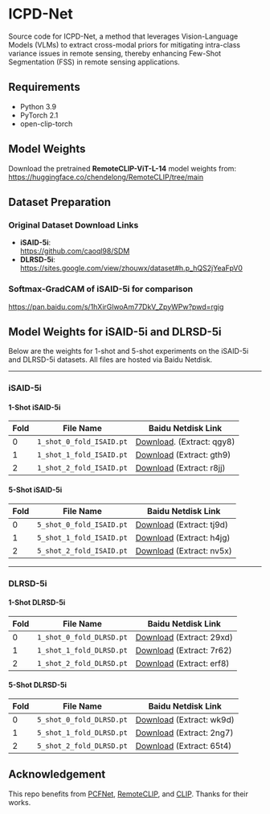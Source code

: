 # ICPD-Net

Source code for ICPD-Net, a method that leverages Vision-Language Models (VLMs) to extract cross-modal priors for mitigating intra-class variance issues in remote sensing, thereby enhancing Few-Shot Segmentation (FSS) in remote sensing applications.

## Requirements
- Python 3.9
- PyTorch 2.1
- open-clip-torch

## Model Weights
Download the pretrained ​**RemoteCLIP-ViT-L-14** model weights from:  
https://huggingface.co/chendelong/RemoteCLIP/tree/main

## Dataset Preparation
### Original Dataset Download Links
- ​**iSAID-5i**:  
  https://github.com/caoql98/SDM
- ​**DLRSD-5i**:  
  https://sites.google.com/view/zhouwx/dataset#h.p_hQS2jYeaFpV0
### **Softmax-GradCAM** of iSAID-5i for comparison
  https://pan.baidu.com/s/1hXirGlwoAm77DkV_ZpyWPw?pwd=rgig
## Model Weights for iSAID-5i and DLRSD-5i  
Below are the weights for 1-shot and 5-shot experiments on the iSAID-5i and DLRSD-5i datasets. All files are hosted via Baidu Netdisk.

---

### iSAID-5i  
#### 1-Shot iSAID-5i  
| Fold | File Name                    | Baidu Netdisk Link                                                                 |
|------|------------------------------|------------------------------------------------------------------------------------|
| 0    | `1_shot_0_fold_ISAID.pt`     | [Download](https://pan.baidu.com/s/1ToERONYuVy6syKCUYX_ukQ?pwd=qgy8). (Extract: qgy8) |
| 1    | `1_shot_1_fold_ISAID.pt`     | [Download](https://pan.baidu.com/s/1gOo_Hr1vP7MTS6hdFMfcdg?pwd=gth9) (Extract: gth9) |
| 2    | `1_shot_2_fold_ISAID.pt`     | [Download](https://pan.baidu.com/s/1TK4feEi6NaunlE6P1bFYZQ?pwd=r8jj) (Extract: r8jj) |

#### 5-Shot iSAID-5i  
| Fold | File Name                    | Baidu Netdisk Link                                                                 |
|------|------------------------------|------------------------------------------------------------------------------------|
| 0    | `5_shot_0_fold_ISAID.pt`     | [Download](https://pan.baidu.com/s/1wp8gZpT01JkTiKt51TWRyA?pwd=tj9d) (Extract: tj9d) |
| 1    | `5_shot_1_fold_ISAID.pt`     | [Download](https://pan.baidu.com/s/1gfQIA4qID60PUPFB_zSx4A?pwd=h4jg) (Extract: h4jg) |
| 2    | `5_shot_2_fold_ISAID.pt`     | [Download](https://pan.baidu.com/s/1ZDTDWGGxOO2_L74psTrXHw?pwd=nv5x) (Extract: nv5x) |

---

### DLRSD-5i  
#### 1-Shot DLRSD-5i  
| Fold | File Name                    | Baidu Netdisk Link                                                                 |
|------|------------------------------|------------------------------------------------------------------------------------|
| 0    | `1_shot_0_fold_DLRSD.pt`     | [Download](https://pan.baidu.com/s/1rd9ahHgt8gtC2IsWqb7k4A?pwd=29xd) (Extract: 29xd) |
| 1    | `1_shot_1_fold_DLRSD.pt`     | [Download](https://pan.baidu.com/s/13pedxzQQjFrFGOj1JjGLSA?pwd=7r62) (Extract: 7r62) |
| 2    | `1_shot_2_fold_DLRSD.pt`     | [Download](https://pan.baidu.com/s/1P1MTMdy7FIi6K35xjqjNnw?pwd=erf8) (Extract: erf8) |

#### 5-Shot DLRSD-5i  
| Fold | File Name                    | Baidu Netdisk Link                                                                 |
|------|------------------------------|------------------------------------------------------------------------------------|
| 0    | `5_shot_0_fold_DLRSD.pt`     | [Download](https://pan.baidu.com/s/198oqwwhuhpSfGbTERdcytg?pwd=wk9d) (Extract: wk9d) |
| 1    | `5_shot_1_fold_DLRSD.pt`     | [Download](https://pan.baidu.com/s/1j-sYTY7045y5VNRk9LHugw?pwd=2ng7) (Extract: 2ng7) |
| 2    | `5_shot_2_fold_DLRSD.pt`     | [Download](https://pan.baidu.com/s/1kOHeQPY3TuXutrlsxNntLw?pwd=65t4) (Extract: 65t4) |



## Acknowledgement
This repo benefits from [PCFNet](https://github.com/TinyAway/PCFNet), [RemoteCLIP](https://github.com/ChenDelong1999/RemoteCLIP), and [CLIP](https://github.com/openai/CLIP). Thanks for their works.
